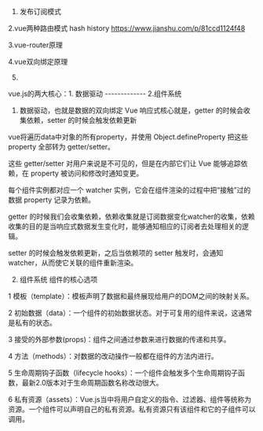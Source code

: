 1. 发布订阅模式

2.vue两种路由模式  hash  history
https://www.jianshu.com/p/81ccd1124f48

3.vue-router原理

4.vue双向绑定原理

5.
vue.js的两大核心：1. 数据驱动 ------------- 2.组件系统

1. 数据驱动，也就是数据的双向绑定
Vue 响应式核心就是，getter 的时候会收集依赖，setter 的时候会触发依赖更新

vue将遍历data中对象的所有property，并使用 Object.defineProperty 把这些 property 全部转为 getter/setter。

这些 getter/setter 对用户来说是不可见的，但是在内部它们让 Vue 能够追踪依赖，在 property 被访问和修改时通知变更。

每个组件实例都对应一个 watcher 实例，它会在组件渲染的过程中把“接触”过的数据 property 记录为依赖。

getter 的时候我们会收集依赖，依赖收集就是订阅数据变化watcher的收集，依赖收集的目的是当响应式数据发生变化时，能够通知相应的订阅者去处理相关的逻辑。

setter 的时候会触发依赖更新，之后当依赖项的 setter 触发时，会通知 watcher，从而使它关联的组件重新渲染。

2. 组件系统
组件的核心选项

1 模板（template）：模板声明了数据和最终展现给用户的DOM之间的映射关系。

2 初始数据（data）：一个组件的初始数据状态。对于可复用的组件来说，这通常是私有的状态。

3 接受的外部参数(props)：组件之间通过参数来进行数据的传递和共享。

4 方法（methods）：对数据的改动操作一般都在组件的方法内进行。

5 生命周期钩子函数（lifecycle hooks）：一个组件会触发多个生命周期钩子函数，最新2.0版本对于生命周期函数名称改动很大。

6 私有资源（assets）：Vue.js当中将用户自定义的指令、过滤器、组件等统称为资源。一个组件可以声明自己的私有资源。私有资源只有该组件和它的子组件可以调用。